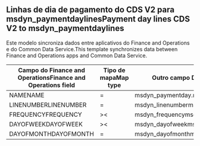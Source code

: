 ## <a name="payment-day-lines-cds-v2-to-msdyn_paymentdaylines"></a><span data-ttu-id="59358-101">Linhas de dia de pagamento do CDS V2 para msdyn_paymentdaylines</span><span class="sxs-lookup"><span data-stu-id="59358-101">Payment day lines CDS V2 to msdyn_paymentdaylines</span></span>

<span data-ttu-id="59358-102">Este modelo sincroniza dados entre aplicativos do Finance and Operations e do Common Data Service.</span><span class="sxs-lookup"><span data-stu-id="59358-102">This template synchronizes data between Finance and Operations apps and Common Data Service.</span></span>

<span data-ttu-id="59358-103">Campo do Finance and Operations</span><span class="sxs-lookup"><span data-stu-id="59358-103">Finance and Operations field</span></span> | <span data-ttu-id="59358-104">Tipo de mapa</span><span class="sxs-lookup"><span data-stu-id="59358-104">Map type</span></span> | <span data-ttu-id="59358-105">Outro campo Dynamics 365</span><span class="sxs-lookup"><span data-stu-id="59358-105">Other Dynamics 365 field</span></span> | <span data-ttu-id="59358-106">Valor padrão</span><span class="sxs-lookup"><span data-stu-id="59358-106">Default value</span></span>
---|---|---|---
<span data-ttu-id="59358-107">NAME</span><span class="sxs-lookup"><span data-stu-id="59358-107">NAME</span></span> | = | <span data-ttu-id="59358-108">msdyn_paymentday.msdyn_name</span><span class="sxs-lookup"><span data-stu-id="59358-108">msdyn_paymentday.msdyn_name</span></span> | 
<span data-ttu-id="59358-109">LINENUMBER</span><span class="sxs-lookup"><span data-stu-id="59358-109">LINENUMBER</span></span> | = | <span data-ttu-id="59358-110">msdyn_linenumber</span><span class="sxs-lookup"><span data-stu-id="59358-110">msdyn_linenumber</span></span> | 
<span data-ttu-id="59358-111">FREQUENCY</span><span class="sxs-lookup"><span data-stu-id="59358-111">FREQUENCY</span></span> | >< | <span data-ttu-id="59358-112">msdyn_frequency</span><span class="sxs-lookup"><span data-stu-id="59358-112">msdyn_frequency</span></span> | 
<span data-ttu-id="59358-113">DAYOFWEEK</span><span class="sxs-lookup"><span data-stu-id="59358-113">DAYOFWEEK</span></span> | >< | <span data-ttu-id="59358-114">msdyn_dayofweek</span><span class="sxs-lookup"><span data-stu-id="59358-114">msdyn_dayofweek</span></span> | 
<span data-ttu-id="59358-115">DAYOFMONTH</span><span class="sxs-lookup"><span data-stu-id="59358-115">DAYOFMONTH</span></span> | = | <span data-ttu-id="59358-116">msdyn_dayofmonth</span><span class="sxs-lookup"><span data-stu-id="59358-116">msdyn_dayofmonth</span></span> | 
